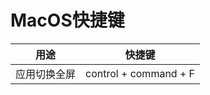 # MacOS快捷键

|     用途     |        快捷键         |
| :----------: | :-------------------: |
| 应用切换全屏 | control + command + F |